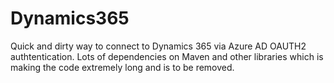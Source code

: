 # Dynamics365
Quick and dirty way to connect to Dynamics 365 via Azure AD OAUTH2 authtentication.
Lots of dependencies on Maven and other libraries which is making the code extremely long and is to be removed.
